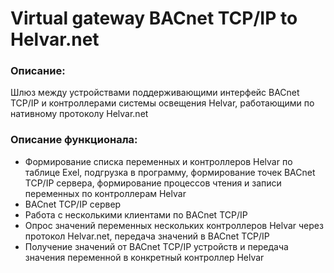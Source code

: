 # Virtual gateway BACnet TCP/IP to Helvar.net
### Описание:
Шлюз между устройствами поддерживающими интерфейс BACnet TCP/IP и контроллерами системы освещения Helvar, 
работающими по нативному протоколу Helvar.net

### Описание функционала:
- Формирование списка переменных и контроллеров Helvar по таблице Exel, подгрузка в программу, формирование точек 
BACnet TCP/IP сервера, формирование процессов чтения и записи переменных по контроллерам Helvar
- BACnet TCP/IP сервер
- Работа с несколькими клиентами по BACnet TCP/IP
- Опрос значений переменных нескольких контроллеров Helvar через протокол Helvar.net, передача значений в BACnet TCP/IP
- Получение значений от BACnet TCP/IP устройств и передача значения переменной в конкретный контроллер Helvar